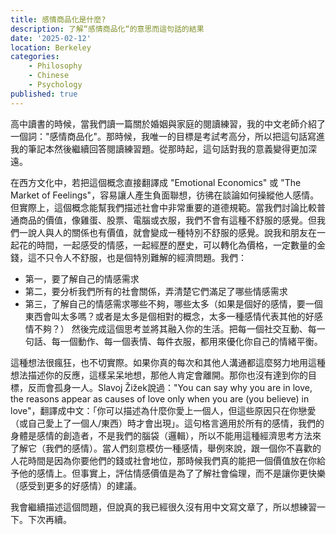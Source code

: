 ```yaml
---
title: 感情商品化是什麼?
description: 了解“感情商品化“的意思而這句話的結果 
date: '2025-02-12'
location: Berkeley
categories: 
    - Philosophy
    - Chinese
    - Psychology
published: true
---
```


高中讀書的時候，當我們讀一篇關於婚姻與家庭的閱讀練習，我的中文老師介紹了一個詞："感情商品化"。那時候，我唯一的目標是考試考高分，所以把這句話寫進我的筆記本然後繼續回答閱讀練習題。從那時起，這句話對我的意義變得更加深遠。

在西方文化中，若把這個概念直接翻譯成 "Emotional Economics" 或 "The Market of Feelings"，容易讓人產生負面聯想，彷彿在談論如何操縱他人感情。但實際上，這個概念能幫我們描述社會中非常重要的道德規範。當我們討論比較普通商品的價值，像雞蛋、股票、電腦或衣服，我們不會有這種不舒服的感覺。但我們一說人與人的關係也有價值，就會變成一種特別不舒服的感覺。說我和朋友在一起花的時間，一起感受的情感，一起經歷的歷史，可以轉化為價格，一定數量的金錢，這不只令人不舒服，也是個特別難解的經濟問題。我們：
- 第一，要了解自己的情感需求
- 第二，要分析我們所有的社會關係，弄清楚它們滿足了哪些情感需求
- 第三，了解自己的情感需求哪些不夠，哪些太多（如果是個好的感情，要一個東西會叫太多嗎？或者是太多是個相對的概念，太多一種感情代表其他的好感情不夠？）
然後完成這個思考並將其融入你的生活。把每一個社交互動、每一句話、每一個動作、每一個表情、每件衣服，都用來優化你自己的情緒平衡。

這種想法很瘋狂，也不切實際。如果你真的每次和其他人溝通都這麼努力地用這種想法描述你的反應，這樣呆呆地想，那他人肯定會離開。那你也沒有達到你的目標，反而會孤身一人。Slavoj Žižek說過："You can say why you are in love, the reasons appear as causes of love only when you are (you believe) in love"，翻譯成中文：「你可以描述為什麼你愛上一個人，但這些原因只在你戀愛（或自己愛上了一個人/東西）時才會出現」。這句格言適用於所有的感情，我們的身體是感情的創造者，不是我們的腦袋（邏輯），所以不能用這種經濟思考方法來了解它（我們的感情）。當人們刻意模仿一種感情，舉例來說，跟一個你不喜歡的人花時間是因為你要他們的錢或社會地位，那時候我們真的能把一個價值放在你給予他的感情上。但事實上，評估情感價值是為了了解社會倫理，而不是讓你更快樂（感受到更多的好感情）的建議。

我會繼續描述這個問題，但說真的我已經很久沒有用中文寫文章了，所以想練習一下。下次再續。